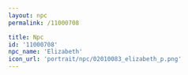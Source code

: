 ```yaml
---
layout: npc
permalink: /11000708

title: Npc
id: '11000708'
npc_name: 'Elizabeth'
icon_url: 'portrait/npc/02010083_elizabeth_p.png'
---
```

